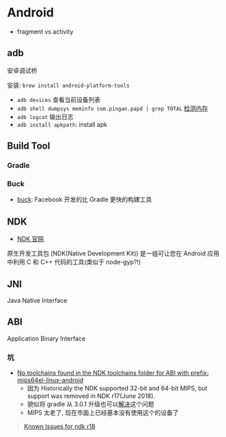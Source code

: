 # Android

* fragment vs activity

## adb

安卓调试桥

安装: `brew install android-platform-tools`

* `adb devices` 查看当前设备列表
* `adb shell dumpsys meminfo com.pingan.papd | grep TOTAL` [检测内存](https://developer.android.com/studio/command-line/dumpsys?hl=zh-cn)
* `adb logcat` 输出日志
* `adb install apkpath`: install apk

## Build Tool

### Gradle

### Buck

* [buck](https://github.com/facebook/buck): Facebook 开发的比 Gradle 更快的构建工具

## NDK

* [NDK 官网](https://developer.android.com/ndk/)

原生开发工具包 (NDK(Native Development Kit)) 是一组可让您在 Android 应用中利用 C 和 C++ 代码的工具(类似于 node-gyp?!)

## JNI

Java Native Interface

## ABI

Application Binary Interface

### 坑

* [No toolchains found in the NDK toolchains folder for ABI with prefix: mips64el-linux-android](https://www.jianshu.com/p/fd3d49c7f1f8)
  * 因为 Historically the NDK supported 32-bit and 64-bit MIPS, but support was removed in NDK r17(June 2018).
  * 貌似将 gradle 从 3.0.1 升级也可以[解决](https://github.com/flutter/flutter/issues/22031#issuecomment-429307598)这个问题
  * MIPS 太老了, 现在市面上已经基本没有使用这个的设备了
  
> [Known Issues for ndk r18](https://android.googlesource.com/platform/ndk/+/ndk-release-r18/CHANGELOG.md#known-issues)